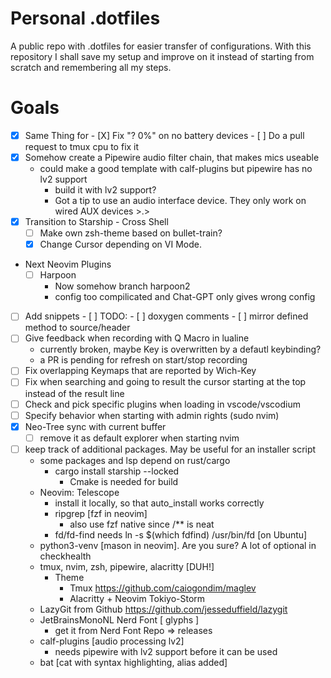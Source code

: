 # Personal .dotfiles
A public repo with .dotfiles for easier transfer of configurations.
With this repository I shall save my setup and improve on it instead of
starting from scratch and remembering all my steps.

# Goals
 - [x] Same Thing for 
        - [X] Fix "? 0%" on no battery devices
        - [ ] Do a pull request to tmux cpu to fix it
- [x] Somehow create a Pipewire audio filter chain, that makes mics useable
    - could make a good template with calf-plugins but pipewire has no lv2 support
        - build it with lv2 support?
        - Got a tip to use an audio interface device. They only work on wired AUX devices >.>
- [x] Transition to Starship - Cross Shell
    - [ ] Make own zsh-theme based on bullet-train?
    - [x] Change Cursor depending on VI Mode.
- Next Neovim Plugins
    - [ ] Harpoon
        - Now somehow branch harpoon2
        - config too compilicated and Chat-GPT only gives wrong config
- [ ] Add snippets
        - [ ] TODO:
        - [ ] doxygen comments
        - [ ] mirror defined method to source/header
- [ ] Give feedback when recording with Q Macro in lualine
    - currently broken, maybe Key is overwritten by a defautl keybinding?
    - a PR is pending for refresh on start/stop recording
- [ ] Fix overlapping Keymaps that are reported by Wich-Key
- [ ] Fix when searching and going to result the cursor starting at the top instead of the result line
- [ ] Check and pick specific plugins when loading in vscode/vscodium
- [ ] Specify behavior when starting with admin rights (sudo nvim)
- [x] Neo-Tree sync with current buffer
    - [ ] remove it as default explorer when starting nvim
- [ ] keep track of additional packages. May be useful for an installer script
    - some packages and lsp depend on rust/cargo
        - cargo install starship --locked
            - Cmake is needed for build
    - Neovim: Telescope
        - install it locally, so that auto_install works correctly
        - ripgrep [fzf in neovim]
            - also use fzf native since /** is neat
        - fd/fd-find needs ln -s $(which fdfind) /usr/bin/fd [on Ubuntu]
    - python3-venv [mason in neovim]. Are you sure? A lot of optional in checkhealth
    - tmux, nvim, zsh, pipewire, alacritty [DUH!]
        - Theme
            - Tmux https://github.com/caiogondim/maglev
            - Alacritty + Neovim Tokiyo-Storm
    - LazyGit from Github https://github.com/jesseduffield/lazygit
    - JetBrainsMonoNL Nerd Font [ glyphs ]
        - get it from Nerd Font Repo ⇒ releases
    - calf-plugins [audio processing lv2]
        - needs pipewire with lv2 support before it can be used
    - bat [cat with syntax highlighting, alias added]
